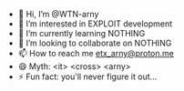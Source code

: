 - 👋 Hi, I’m @WTN-arny
- 👀 I’m interested in EXPLOIT development
- 🌱 I’m currently learning NOTHING
- 💞️ I’m looking to collaborate on NOTHING
- 📫 How to reach me etx_arny@proton.me
- 😄 Myth: \<it> \<cross> \<arny>
- ⚡ Fun fact: you'll never figure it out...
